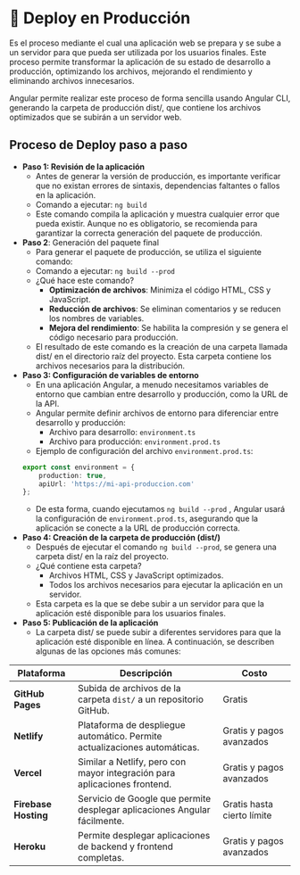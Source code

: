 # 🚀 Deploy en Producción
Es el proceso mediante el cual una aplicación web se prepara y se sube a un servidor para que pueda ser utilizada por los usuarios finales. Este proceso permite transformar la aplicación de su estado de desarrollo a producción, optimizando los archivos, mejorando el rendimiento y eliminando archivos innecesarios.

Angular permite realizar este proceso de forma sencilla usando Angular CLI, generando la carpeta de producción dist/, que contiene los archivos optimizados que se subirán a un servidor web.

## Proceso de Deploy paso a paso
- **Paso 1: Revisión de la aplicación**
    - Antes de generar la versión de producción, es importante verificar que no existan errores de sintaxis, dependencias faltantes o fallos en la aplicación.
    - Comando a ejecutar: `ng build`
    - Este comando compila la aplicación y muestra cualquier error que pueda existir. Aunque no es obligatorio, se recomienda para garantizar la correcta generación del paquete de producción.
- **Paso 2**: Generación del paquete final
    - Para generar el paquete de producción, se utiliza el siguiente comando:
    - Comando a ejecutar: `ng build --prod`
    - ¿Qué hace este comando?
        - **Optimización de archivos**: Minimiza el código HTML, CSS y JavaScript.
        - **Reducción de archivos**: Se eliminan comentarios y se reducen los nombres de variables.
        - **Mejora del rendimiento**: Se habilita la compresión y se genera el código necesario para producción.
    - El resultado de este comando es la creación de una carpeta llamada dist/ en el directorio raíz del proyecto. Esta carpeta contiene los archivos necesarios para la distribución.
- **Paso 3: Configuración de variables de entorno**
    - En una aplicación Angular, a menudo necesitamos variables de entorno que cambian entre desarrollo y producción, como la URL de la API.
    - Angular permite definir archivos de entorno para diferenciar entre desarrollo y producción:
        - Archivo para desarrollo: `environment.ts`
        - Archivo para producción: `environment.prod.ts`
    - Ejemplo de configuración del archivo `environment.prod.ts`:
    ```typescript
    export const environment = {
        production: true,
        apiUrl: 'https://mi-api-produccion.com'
    };
    ```
    - De esta forma, cuando ejecutamos `ng build --prod` , Angular usará la configuración de `environment.prod.ts`, asegurando que la aplicación se conecte a la URL de producción correcta.
- **Paso 4: Creación de la carpeta de producción (dist/)**
    - Después de ejecutar el comando `ng build --prod`, se genera una carpeta dist/ en la raíz del proyecto.
    - ¿Qué contiene esta carpeta?
        - Archivos HTML, CSS y JavaScript optimizados.
        - Todos los archivos necesarios para ejecutar la aplicación en un servidor.
    - Esta carpeta es la que se debe subir a un servidor para que la aplicación esté disponible para los usuarios finales.
- **Paso 5: Publicación de la aplicación**
    - La carpeta dist/ se puede subir a diferentes servidores para que la aplicación esté disponible en línea. A continuación, se describen algunas de las opciones más comunes:

| Plataforma         | Descripción                                                                                   | Costo                        |
|--------------------|-----------------------------------------------------------------------------------------------|------------------------------|
| **GitHub Pages**    | Subida de archivos de la carpeta `dist/` a un repositorio GitHub.                             | Gratis                       |
| **Netlify**         | Plataforma de despliegue automático. Permite actualizaciones automáticas.                     | Gratis y pagos avanzados     |
| **Vercel**          | Similar a Netlify, pero con mayor integración para aplicaciones frontend.                     | Gratis y pagos avanzados     |
| **Firebase Hosting**| Servicio de Google que permite desplegar aplicaciones Angular fácilmente.                     | Gratis hasta cierto límite   |
| **Heroku**          | Permite desplegar aplicaciones de backend y frontend completas.                               | Gratis y pagos avanzados     |
